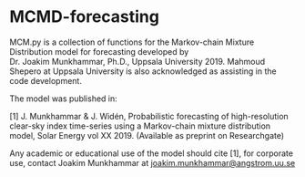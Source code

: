 # MCMD-forecasting
MCM.py is a collection of functions for the Markov-chain Mixture 
Distribution model for forecasting developed by  
Dr. Joakim Munkhammar, Ph.D., Uppsala University 2019.
Mahmoud Shepero at Uppsala University is also acknowledged as 
assisting in the code development.

The model was published in:

[1] J. Munkhammar & J. Widén, Probabilistic forecasting of high-resolution 
clear-sky index time-series using a Markov-chain mixture distribution 
model, Solar Energy vol XX 2019. (Available as preprint on Researchgate)

Any academic or educational use of the model should cite [1], for corporate
use, contact Joakim Munkhammar at joakim.munkhammar@angstrom.uu.se
